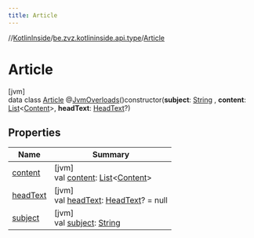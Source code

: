 ```yaml
---
title: Article
---
```

//[KotlinInside](../../../index.html)/[be.zvz.kotlininside.api.type](../index.html)/[Article](index.html)

# Article

[jvm]\
data class [Article](index.html)
@[JvmOverloads](https://kotlinlang.org/api/latest/jvm/stdlib/kotlin.jvm/-jvm-overloads/index.html)()constructor(**subject**: [String](https://kotlinlang.org/api/latest/jvm/stdlib/kotlin/-string/index.html)
, **content**: [List](https://kotlinlang.org/api/latest/jvm/stdlib/kotlin.collections/-list/index.html)<[Content](
../../be.zvz.kotlininside.api.type.content/-content/index.html)>, **headText**: [HeadText](../-head-text/index.html)?)

## Properties

| Name | Summary |
|---|---|
| [content](content.html) | [jvm]<br>val [content](content.html): [List](https://kotlinlang.org/api/latest/jvm/stdlib/kotlin.collections/-list/index.html)<[Content](../../be.zvz.kotlininside.api.type.content/-content/index.html)> |
| [headText](head-text.html) | [jvm]<br>val [headText](head-text.html): [HeadText](../-head-text/index.html)? = null |
| [subject](subject.html) | [jvm]<br>val [subject](subject.html): [String](https://kotlinlang.org/api/latest/jvm/stdlib/kotlin/-string/index.html) |

